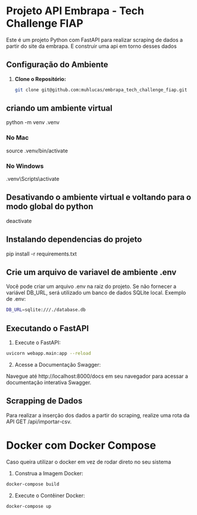 # Projeto API Embrapa - Tech Challenge FIAP

Este é um projeto Python com FastAPI para realizar scraping de dados a partir do site da embrapa.
E construir uma api em torno desses dados

## Configuração do Ambiente

1. **Clone o Repositório:**
   ```bash 
   git clone git@github.com:muhlucas/embrapa_tech_challenge_fiap.git
   
## criando um ambiente virtual

python -m venv .venv

### No Mac
source .venv/bin/activate

### No Windows
.venv\Scripts\activate

## Desativando o ambiente virtual e voltando para o modo global do python

deactivate

## Instalando dependencias do projeto

pip install -r requirements.txt

## Crie um arquivo de variavel de ambiente .env

Você pode criar um arquivo .env na raiz do projeto. Se não fornecer a variável DB_URL, será utilizado um banco de dados SQLite local.
Exemplo de .env:

   ```bash
   DB_URL=sqlite:///./database.db
   ```

## Executando o FastAPI

1.	Execute o FastAPI:
```bash
uvicorn webapp.main:app --reload
```

2. Acesse a Documentação Swagger:

Navegue até http://localhost:8000/docs em seu navegador para acessar a documentação interativa Swagger.


## Scrapping de Dados

Para realizar a inserção dos dados a partir do scraping, realize uma rota da API GET /api/importar-csv.

# Docker com Docker Compose

Caso queira utilizar o docker em vez de rodar direto no seu sistema 

1. Construa a Imagem Docker:
```bash
docker-compose build
```

2. Execute o Contêiner Docker:
```bash
docker-compose up
```






